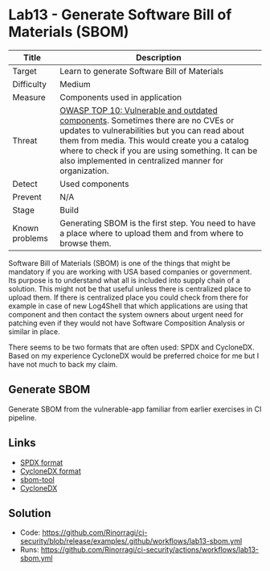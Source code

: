 # Lab13 - Generate Software Bill of Materials (SBOM)

| Title          | Description                                                                                                                                                                                                                                                                                                                                                               |
| -------------- | ------------------------------------------------------------------------------------------------------------------------------------------------------------------------------------------------------------------------------------------------------------------------------------------------------------------------------------------------------------------------- |
| Target         | Learn to generate Software Bill of Materials                                                                                                                                                                                                                                                                                                                              |
| Difficulty     | Medium                                                                                                                                                                                                                                                                                                                                                                    |
| Measure        | Components used in application                                                                                                                                                                                                                                                                                                                                            |
| Threat         | [OWASP TOP 10: Vulnerable and outdated components](https://owasp.org/Top10/A06_2021-Vulnerable_and_Outdated_Components/). Sometimes there are no CVEs or updates to vulnerabilities but you can read about them from media. This would create you a catalog where to check if you are using something. It can be also implemented in centralized manner for organization. |
| Detect         | Used components                                                                                                                                                                                                                                                                                                                                                           |
| Prevent        | N/A                                                                                                                                                                                                                                                                                                                                                                       |
| Stage          | Build                                                                                                                                                                                                                                                                                                                                                                     |
| Known problems | Generating SBOM is the first step. You need to have a place where to upload them and from where to browse them.                                                                                                                                                                                                                                                           |

Software Bill of Materials (SBOM) is one of the things that might be mandatory if you are working with USA based companies or government. Its purpose is to understand what all is included into supply chain of a solution. This might not be that useful unless there is centralized place to upload them. If there is centralized place you could check from there for example in case of new Log4Shell that which applications are using that component and then contact the system owners about urgent need for patching even if they would not have Software Composition Analysis or similar in place.

There seems to be two formats that are often used: SPDX and CycloneDX. Based on my experience CycloneDX would be preferred choice for me but I have not much to back my claim.

## Generate SBOM

Generate SBOM from the vulnerable-app familiar from earlier exercises in CI pipeline.

## Links

- [SPDX format](https://spdx.dev/learn/overview/)
- [CycloneDX format](https://github.com/CycloneDX/specification)
- [sbom-tool](https://github.com/microsoft/sbom-tool)
- [CycloneDX](https://github.com/CycloneDX/cyclonedx-dotnet)

## Solution

- Code: <https://github.com/Rinorragi/ci-security/blob/release/examples/.github/workflows/lab13-sbom.yml>
- Runs: <https://github.com/Rinorragi/ci-security/actions/workflows/lab13-sbom.yml>
